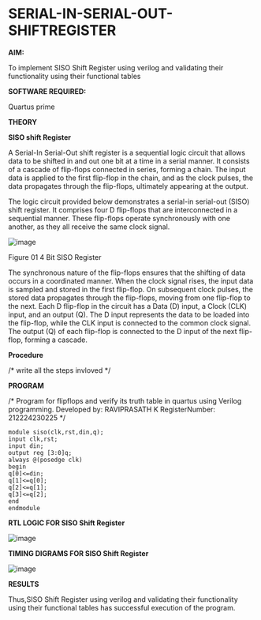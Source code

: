 # SERIAL-IN-SERIAL-OUT-SHIFTREGISTER

**AIM:**

To implement  SISO Shift Register using verilog and validating their functionality using their functional tables

**SOFTWARE REQUIRED:**

Quartus prime

**THEORY**

**SISO shift Register**

A Serial-In Serial-Out shift register is a sequential logic circuit that allows data to be shifted in and out one bit at a time in a serial manner. It consists of a cascade of flip-flops connected in series, forming a chain. The input data is applied to the first flip-flop in the chain, and as the clock pulses, the data propagates through the flip-flops, ultimately appearing at the output.

The logic circuit provided below demonstrates a serial-in serial-out (SISO) shift register. It comprises four D flip-flops that are interconnected in a sequential manner. These flip-flops operate synchronously with one another, as they all receive the same clock signal.

![image](https://github.com/naavaneetha/SERIAL-IN-SERIAL-OUT-SHIFTREGISTER/assets/154305477/e81c4072-37f9-46c6-8145-566764b74c3a)

Figure 01 4 Bit SISO Register

The synchronous nature of the flip-flops ensures that the shifting of data occurs in a coordinated manner. When the clock signal rises, the input data is sampled and stored in the first flip-flop. On subsequent clock pulses, the stored data propagates through the flip-flops, moving from one flip-flop to the next.
Each D flip-flop in the circuit has a Data (D) input, a Clock (CLK) input, and an output (Q). The D input represents the data to be loaded into the flip-flop, while the CLK input is connected to the common clock signal. The output (Q) of each flip-flop is connected to the D input of the next flip-flop, forming a cascade.

**Procedure**

/* write all the steps invloved */

**PROGRAM**

/* Program for flipflops and verify its truth table in quartus using Verilog programming.
Developed by: RAVIPRASATH K
RegisterNumber: 212224230225
*/
```
module siso(clk,rst,din,q);
input clk,rst;
input din;
output reg [3:0]q;
always @(posedge clk)
begin
q[0]<=din;
q[1]<=q[0];
q[2]<=q[1];
q[3]<=q[2];
end
endmodule
```

**RTL LOGIC FOR SISO Shift Register**

![image](https://github.com/user-attachments/assets/b445a9b7-bfb3-4ea3-8047-fc0e0fa3af74)

**TIMING DIGRAMS FOR SISO Shift Register**

![image](https://github.com/user-attachments/assets/2088c2ad-8f3b-4e55-9af2-4710721a2b37)

**RESULTS**

Thus,SISO Shift Register using verilog and validating their functionality using their functional tables has successful execution of the program.
